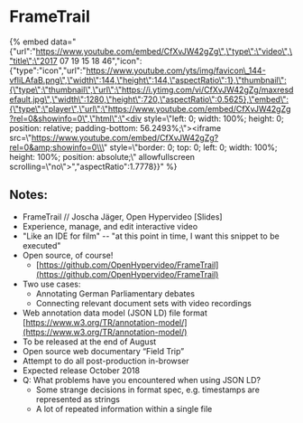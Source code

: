 # FrameTrail

{% embed data="{\"url\":\"https://www.youtube.com/embed/CfXvJW42gZg\",\"type\":\"video\",\"title\":\"2017 07 19 15 18 46\",\"icon\":{\"type\":\"icon\",\"url\":\"https://www.youtube.com/yts/img/favicon\_144-vfliLAfaB.png\",\"width\":144,\"height\":144,\"aspectRatio\":1},\"thumbnail\":{\"type\":\"thumbnail\",\"url\":\"https://i.ytimg.com/vi/CfXvJW42gZg/maxresdefault.jpg\",\"width\":1280,\"height\":720,\"aspectRatio\":0.5625},\"embed\":{\"type\":\"player\",\"url\":\"https://www.youtube.com/embed/CfXvJW42gZg?rel=0&showinfo=0\",\"html\":\"<div style=\\\"left: 0; width: 100%; height: 0; position: relative; padding-bottom: 56.2493%;\\\"><iframe src=\\\"https://www.youtube.com/embed/CfXvJW42gZg?rel=0&amp;showinfo=0\\\" style=\\\"border: 0; top: 0; left: 0; width: 100%; height: 100%; position: absolute;\\\" allowfullscreen scrolling=\\\"no\\\"></iframe></div>\",\"aspectRatio\":1.7778}}" %}

## Notes:

* FrameTrail // Joscha Jäger, Open Hypervideo \[Slides\]
* Experience, manage, and edit interactive video
* "Like an IDE for film" -- "at this point in time, I want this snippet to be executed"
* Open source, of course! 
  * [https://github.com/OpenHypervideo/FrameTrail](https://github.com/OpenHypervideo/FrameTrail)
* Two use cases:
  * Annotating German Parliamentary debates
  * Connecting relevant document sets with video recordings
* Web annotation data model \(JSON LD\) file format [https://www.w3.org/TR/annotation-model/](https://www.w3.org/TR/annotation-model/)
* To be released at the end of August
* Open source web documentary “Field Trip”
* Attempt to do all post-production in-browser
* Expected release October 2018
* Q: What problems have you encountered when using JSON LD?
  * Some strange decisions in format spec, e.g. timestamps are represented as strings
  * A lot of repeated information within a single file

